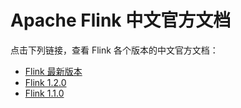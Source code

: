# Apache Flink 中文官方文档

点击下列链接，查看 Flink 各个版本的中文官方文档：

- [Flink 最新版本](http://doc.flink-china.org/latest/)
- [Flink 1.2.0](http://doc.flink-china.org/1.2.0/)
- [Flink 1.1.0](http://doc.flink-china.org/1.1.0/)
